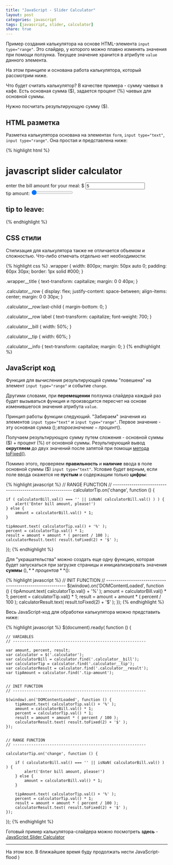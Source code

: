 ```yaml
---
title: "JavaScript - Slider Calculator"
layout: post
categories: javascript
tags: [javascript, slider, calculator]
share: true
---
```


Пример создания калькулятора на основе HTML-элемента `input type="range"`. Это слайдер, у которого можно плавно изменять значения при помощи ползунка. Текущее значение хранится в атрибуте `value` данного элемента.

На этом принципе и основана работа калькулятора, который рассмотрим ниже.

Что будет считать калькулятор? В качестве примера - сумму чаевых в кафе. Есть основная сумма ($), задается процент (%) чаевых для основной суммы.

Нужно посчитать результирующую сумму ($).

## HTML разметка

Разметка калькулятора основана на элементах `form`, `input type="text"`, `input type="range"`. Она простая и представлена ниже:

{% highlight html %}
<div class="wrapper">
    <h1 class="wrapper__title">javascript slider calculator</h1>
    <form class="calculator">
        <div class="calculator__row">
            <label for="bill">enter the bill amount for your meal: $</label>
            <input type="text" id="bill" class="calculator__bill" value="5" required/>
        </div>
        <div class="calculator__row">
            <label for="tip">tip amount: <span class="tip-amount"></span></label>
            <input type="range" min="0" max="100" value="0" step="1" class="calculator__tip" id="tip" required/>
        </div>
        <div class="calculator__row">
            <h2 class="calculator__info">tip to leave: <span class="calculator__result"></span></h2>
        </div>
    </form>
</div>
{% endhighlight %}

## CSS стили

Стилизация для калькулятора также не отличается объемом и сложностью. Что-либо отмечать отдельно нет необходимости:

{% highlight css %}
.wrapper {
    width: 800px;
    margin: 50px auto 0;
    padding: 60px 30px;
    border: 1px solid #000;
}

.wrapper__title {
    text-transform: capitalize;
    margin: 0 0 40px;
}

.calculator__row {
    display: flex;
    justify-content: space-between;
    align-items: center;
    margin: 0 0 30px;
}

.calculator__row:last-child {
    margin-bottom: 0;
}

.calculator__row label {
    text-transform: capitalize;
    font-weight: 700;
}

.calculator__bill {
    width: 50%;
}

.calculator__tip {
    width: 60%;
}

.calculator__info {
    text-transform: capitalize;
    margin: 0;
}
{% endhighlight %}

## JavaScript код

Функция для вычисления результирующей суммы "повешена" на элемент `input type="range"` и событие `change`.

Другими словами, при **перемещении** ползунка слайдера каждый раз будет вызываться функция и производится пересчет на основе изменившегося значения атрибута `value`.

Принцип работы функции следующий. "Забираем" значения из элементов `input type="text"` и `input type="range"`. Первое значение - эту основная сумма ($); второе значение - процент (%) от основной суммы ($).

Получаем результирующую сумму путем сложения - основной суммы ($) + процент (%) от основной суммы. Результирующий вывод **округляем** до двух значений после запятой при помощи [метода toFixed()][1].

Помимо этого, проверяем **правильность** и **наличие** ввода в поле основной суммы ($) `input type="text"`. Условие будет верным, если поле ввода окажется не **пустым** и содержащим только **цифры**:

{% highlight javascript %}
// RANGE FUNCTION
// ----------------------------------------------------------
calculatorTip.on('change', function () {

    if ( calculatorBill.val() === '' || isNaN( calculatorBill.val() ) ) {
        alert('Enter bill amount, please!')
    } else {
        amount = calculatorBill.val() * 1;
    }

    tipAmount.text( calculatorTip.val() + '%' );
    percent = calculatorTip.val() * 1;
    result = amount + amount * ( percent / 100 );
    calculatorResult.text( result.toFixed(2) + '$' );
});
{% endhighlight %}

Для "украшательства" можно создать еще одну функцию, которая будет запускаться при загрузке страницы и инициализировать значения **суммы** ($), **процентов** (%) от суммы и **результирующей** суммы ($):

{% highlight javascript %}
// INIT FUNCTION
// ----------------------------------------------------------
$(window).on('DOMContentLoaded', function () {
    tipAmount.text( calculatorTip.val() + '%' );
    amount = calculatorBill.val() * 1;
    percent = calculatorTip.val() * 1;
    result = amount + amount * ( percent / 100 );
    calculatorResult.text( result.toFixed(2) + '$' );
});
{% endhighlight %}

Весь JavaScript-код для обработки калькулятора можно представить ниже:

{% highlight javascript %}
$(document).ready( function () {


	// VARIABLES
	// ----------------------------------------------------------

	var amount, percent, result;
	var calculator = $('.calculator');
	var calculatorBill = calculator.find('.calculator__bill');
	var calculatorTip = calculator.find('.calculator__tip');
	var calculatorResult = calculator.find('.calculator__result');
	var tipAmount = calculator.find('.tip-amount');


	// INIT FUNCTION
	// ----------------------------------------------------------

	$(window).on('DOMContentLoaded', function () {
	    tipAmount.text( calculatorTip.val() + '%' );
	    amount = calculatorBill.val() * 1;
	    percent = calculatorTip.val() * 1;
	    result = amount + amount * ( percent / 100 );
	    calculatorResult.text( result.toFixed(2) + '$' );
	});


	// RANGE FUNCTION
	// ----------------------------------------------------------

	calculatorTip.on('change', function () {

	    if ( calculatorBill.val() === '' || isNaN( calculatorBill.val() ) ) {
	        alert('Enter bill amount, please!')
	    } else {
	        amount = calculatorBill.val() * 1;
	    }

	    tipAmount.text( calculatorTip.val() + '%' );
	    percent = calculatorTip.val() * 1;
	    result = amount + amount * ( percent / 100 );
	    calculatorResult.text( result.toFixed(2) + '$' );
	});

});
{% endhighlight %}

Готовый пример калькулятора-слайдера можно посмотреть **здесь** - [JavaScript Slider Calculator][2]

***

На этом все. В ближайшее время буду продолжать нести JavaScript-flood )

[1]: http://www.w3schools.com/Jsref/jsref_tofixed.asp "JavaScript toFixed() Method"
[2]: http://codepen.io/gearmobile/pen/beVNqj "JavaScript Slider Calculator"